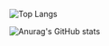 
![Top Langs](https://github-readme-stats.vercel.app/api/top-langs/?username=X-Marosi&hide&layout=compact&theme=github_dark&hide_border=true)

![Anurag's GitHub stats](https://github-readme-stats.vercel.app/api?username=X-Marosi&show_icons=true&theme=github_dark&hide_border=true&title_color=fff)

<!--
**X-Marosi/X-Marosi** is a ✨ _special_ ✨ repository because its `README.md` (this file) appears on your GitHub profile.
## Hi there 👋
Here are some ideas to get you started:

- 🔭 I’m currently working on ...
- 🌱 I’m currently learning ...
- 👯 I’m looking to collaborate on ...
- 🤔 I’m looking for help with ...
- 💬 Ask me about ...
- 📫 How to reach me: ...
- 😄 Pronouns: ...
- ⚡ Fun fact: ...
-->
